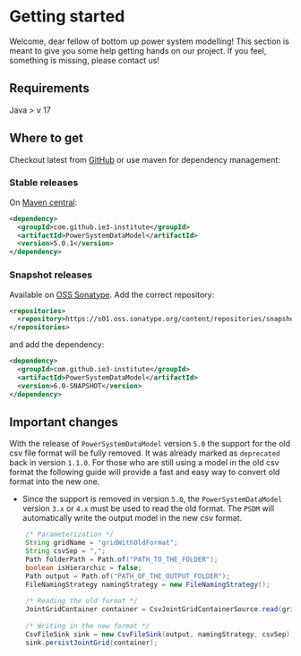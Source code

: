 # Getting started
Welcome, dear fellow of bottom up power system modelling!
This section is meant to give you some help getting hands on our project.
If you feel, something is missing, please contact us!

## Requirements

Java > v 17

## Where to get

Checkout latest from [GitHub](https://github.com/ie3-institute/PowerSystemDataModel) or use maven for dependency
management:

### Stable releases

On [Maven central](https://search.maven.org/artifact/com.github.ie3-institute/PowerSystemDataModel):

```xml
<dependency>
  <groupId>com.github.ie3-institute</groupId>
  <artifactId>PowerSystemDataModel</artifactId>
  <version>5.0.1</version>
</dependency>
```

### Snapshot releases

Available on [OSS Sonatype](https://s01.oss.sonatype.org/).
Add the correct repository:

```xml
<repositories>
  <repository>https://s01.oss.sonatype.org/content/repositories/snapshots</repository>
</repositories>
```

and add the dependency:

```xml
<dependency>
  <groupId>com.github.ie3-institute</groupId>
  <artifactId>PowerSystemDataModel</artifactId>
  <version>6.0-SNAPSHOT</version>
</dependency>
```

## Important changes

With the release of `PowerSystemDataModel` version `5.0` the support for the old csv file format will be fully removed.
It was already marked as `deprecated` back in version `1.1.0`. For those who are still using a model in the old csv format
the following guide will provide a fast and easy way to convert old format into the new one.

- Since the support is removed in version `5.0`, the `PowerSystemDataModel` version `3.x` or `4.x` must be 
  used to read the old format. The `PSDM` will automatically write the output model in the new csv format.


``` java
    /* Parameterization */
    String gridName = "gridWithOldFormat";
    String csvSep = ",";
    Path folderPath = Path.of("PATH_TO_THE_FOLDER");
    boolean isHierarchic = false;
    Path output = Path.of("PATH_OF_THE_OUTPUT_FOLDER");
    FileNamingStrategy namingStrategy = new FileNamingStrategy();
    
    /* Reading the old format */
    JointGridContainer container = CsvJointGridContainerSource.read(gridName, csvSep, folderPath, isHierarchic);
    
    /* Writing in the new format */
    CsvFileSink sink = new CsvFileSink(output, namingStrategy, csvSep);
    sink.persistJointGrid(container);
```


